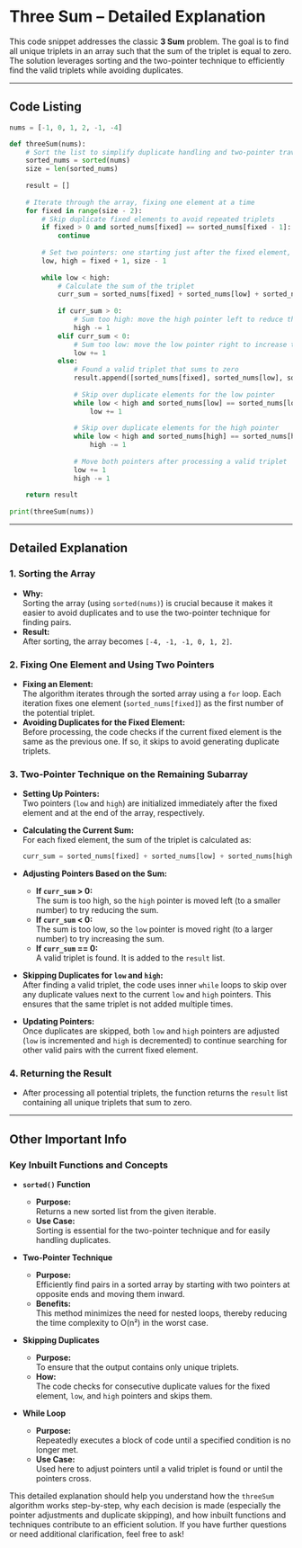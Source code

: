 # Three Sum – Detailed Explanation

This code snippet addresses the classic **3 Sum** problem. The goal is to find all unique triplets in an array such that the sum of the triplet is equal to zero. The solution leverages sorting and the two-pointer technique to efficiently find the valid triplets while avoiding duplicates.

---

## Code Listing

```python
nums = [-1, 0, 1, 2, -1, -4]

def threeSum(nums):
    # Sort the list to simplify duplicate handling and two-pointer traversal
    sorted_nums = sorted(nums)
    size = len(sorted_nums)
    
    result = []
    
    # Iterate through the array, fixing one element at a time
    for fixed in range(size - 2):
        # Skip duplicate fixed elements to avoid repeated triplets
        if fixed > 0 and sorted_nums[fixed] == sorted_nums[fixed - 1]:
            continue
        
        # Set two pointers: one starting just after the fixed element, and the other at the end of the array
        low, high = fixed + 1, size - 1
        
        while low < high:
            # Calculate the sum of the triplet
            curr_sum = sorted_nums[fixed] + sorted_nums[low] + sorted_nums[high]
            
            if curr_sum > 0:
                # Sum too high: move the high pointer left to reduce the sum
                high -= 1
            elif curr_sum < 0:
                # Sum too low: move the low pointer right to increase the sum
                low += 1
            else:
                # Found a valid triplet that sums to zero
                result.append([sorted_nums[fixed], sorted_nums[low], sorted_nums[high]])
                
                # Skip over duplicate elements for the low pointer
                while low < high and sorted_nums[low] == sorted_nums[low + 1]:
                    low += 1
                
                # Skip over duplicate elements for the high pointer
                while low < high and sorted_nums[high] == sorted_nums[high - 1]:
                    high -= 1
                
                # Move both pointers after processing a valid triplet
                low += 1
                high -= 1
    
    return result
                
print(threeSum(nums))
```

---

## Detailed Explanation

### 1. Sorting the Array

- **Why:**  
  Sorting the array (using `sorted(nums)`) is crucial because it makes it easier to avoid duplicates and to use the two-pointer technique for finding pairs.
- **Result:**  
  After sorting, the array becomes `[-4, -1, -1, 0, 1, 2]`.

### 2. Fixing One Element and Using Two Pointers

- **Fixing an Element:**  
  The algorithm iterates through the sorted array using a `for` loop. Each iteration fixes one element (`sorted_nums[fixed]`) as the first number of the potential triplet.
- **Avoiding Duplicates for the Fixed Element:**  
  Before processing, the code checks if the current fixed element is the same as the previous one. If so, it skips to avoid generating duplicate triplets.

### 3. Two-Pointer Technique on the Remaining Subarray

- **Setting Up Pointers:**  
  Two pointers (`low` and `high`) are initialized immediately after the fixed element and at the end of the array, respectively.
- **Calculating the Current Sum:**  
  For each fixed element, the sum of the triplet is calculated as:  
  ```python
  curr_sum = sorted_nums[fixed] + sorted_nums[low] + sorted_nums[high]
  ```
  
- **Adjusting Pointers Based on the Sum:**
  - **If `curr_sum` > 0:**  
    The sum is too high, so the `high` pointer is moved left (to a smaller number) to try reducing the sum.
  - **If `curr_sum` < 0:**  
    The sum is too low, so the `low` pointer is moved right (to a larger number) to try increasing the sum.
  - **If `curr_sum` == 0:**  
    A valid triplet is found. It is added to the `result` list.
    
- **Skipping Duplicates for `low` and `high`:**  
  After finding a valid triplet, the code uses inner `while` loops to skip over any duplicate values next to the current `low` and `high` pointers. This ensures that the same triplet is not added multiple times.
  
- **Updating Pointers:**  
  Once duplicates are skipped, both `low` and `high` pointers are adjusted (`low` is incremented and `high` is decremented) to continue searching for other valid pairs with the current fixed element.

### 4. Returning the Result

- After processing all potential triplets, the function returns the `result` list containing all unique triplets that sum to zero.

---

## Other Important Info

### Key Inbuilt Functions and Concepts

- **`sorted()` Function**
  - **Purpose:**  
    Returns a new sorted list from the given iterable.
  - **Use Case:**  
    Sorting is essential for the two-pointer technique and for easily handling duplicates.

- **Two-Pointer Technique**
  - **Purpose:**  
    Efficiently find pairs in a sorted array by starting with two pointers at opposite ends and moving them inward.
  - **Benefits:**  
    This method minimizes the need for nested loops, thereby reducing the time complexity to O(n²) in the worst case.

- **Skipping Duplicates**
  - **Purpose:**  
    To ensure that the output contains only unique triplets.
  - **How:**  
    The code checks for consecutive duplicate values for the fixed element, `low`, and `high` pointers and skips them.

- **While Loop**
  - **Purpose:**  
    Repeatedly executes a block of code until a specified condition is no longer met.
  - **Use Case:**  
    Used here to adjust pointers until a valid triplet is found or until the pointers cross.

This detailed explanation should help you understand how the `threeSum` algorithm works step-by-step, why each decision is made (especially the pointer adjustments and duplicate skipping), and how inbuilt functions and techniques contribute to an efficient solution. If you have further questions or need additional clarification, feel free to ask!